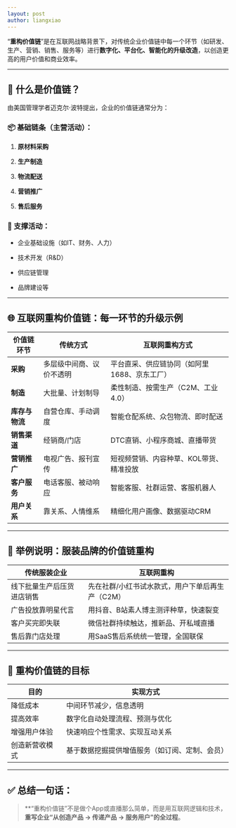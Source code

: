 ```yaml
---
layout: post
author: liangxiao
---
```

“**重构价值链**”是在互联网战略背景下，对传统企业价值链中每一个环节（如研发、生产、营销、销售、服务等）进行**数字化、平台化、智能化的升级改造**，以创造更高的用户价值和商业效率。

---

## 🔄 什么是价值链？

由美国管理学者迈克尔·波特提出，企业的价值链通常分为：

### 📦 基础链条（主营活动）：

1. **原材料采购**
    
2. **生产制造**
    
3. **物流配送**
    
4. **营销推广**
    
5. **售后服务**
    

### 🧩 支撑活动：

- 企业基础设施（如IT、财务、人力）
    
- 技术开发（R&D）
    
- 供应链管理
    
- 品牌建设等
    

---

## 🌐 互联网重构价值链：每一环节的升级示例

|价值链环节|传统方式|互联网重构方式|
|---|---|---|
|**采购**|多层级中间商、议价不透明|平台直采、供应链协同（如阿里1688、京东工厂）|
|**制造**|大批量、计划制导|柔性制造、按需生产（C2M、工业4.0）|
|**库存与物流**|自营仓库、手动调度|智能仓配系统、众包物流、即时配送|
|**销售渠道**|经销商/门店|DTC直销、小程序商城、直播带货|
|**营销推广**|电视广告、报刊宣传|短视频营销、内容种草、KOL带货、精准投放|
|**客户服务**|电话客服、被动响应|智能客服、社群运营、客服机器人|
|**用户关系**|靠关系、人情维系|精细化用户画像、数据驱动CRM|

---

## 🧠 举例说明：服装品牌的价值链重构

|传统服装企业|互联网重构|
|---|---|
|线下批量生产后压货进店销售|先在社群/小红书试水款式，用户下单后再生产（C2M）|
|广告投放靠明星代言|用抖音、B站素人博主测评种草，快速裂变|
|客户买完即失联|微信社群持续触达，推新品、开私域直播|
|售后靠门店处理|用SaaS售后系统统一管理，全国联保|

---

## 🎯 重构价值链的目标

|目的|实现方式|
|---|---|
|降低成本|中间环节减少，信息透明|
|提高效率|数字化自动处理流程、预测与优化|
|增强用户体验|快速响应个性需求、实现互动关系|
|创造新营收模式|基于数据挖掘提供增值服务（如订阅、定制、会员）|

---

## ✅ 总结一句话：

> **“重构价值链”不是做个App或直播那么简单，而是用互联网逻辑和技术，**重写企业“从创造产品 → 传递产品 → 服务用户”的全过程**。


